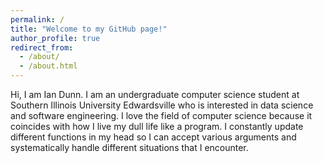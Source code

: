 ```yaml
---
permalink: /
title: "Welcome to my GitHub page!"
author_profile: true
redirect_from: 
  - /about/
  - /about.html
---
```


Hi, I am Ian Dunn. I am an undergraduate computer science student at Southern Illinois University Edwardsville who is interested in data science and software engineering. I love the field of computer science because it coincides with how I live my dull life like a program. I constantly update different functions in my head so I can accept various arguments and systematically handle different situations that I encounter.

